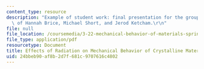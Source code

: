 ```yaml
---
content_type: resource
description: "Example of student work: final presentation for the group project, courtesy\
  \ of Hannah Brice, Michael Short, and Jerod Ketcham.\r\n"
file: null
file_location: /coursemedia/3-22-mechanical-behavior-of-materials-spring-2008/24bbeb90af8b2d7f681c9707616c4802_radiation_pres.pdf
file_type: application/pdf
resourcetype: Document
title: Effects of Radiation on Mechanical Behavior of Crystalline Materials
uid: 24bbeb90-af8b-2d7f-681c-9707616c4802
---
```


